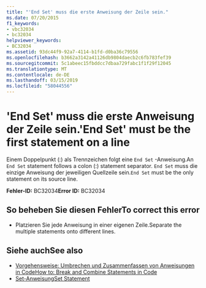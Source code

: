 ```yaml
---
title: "'End Set' muss die erste Anweisung der Zeile sein."
ms.date: 07/20/2015
f1_keywords:
- vbc32034
- bc32034
helpviewer_keywords:
- BC32034
ms.assetid: 93dc44f9-92a7-4114-b1fd-d0ba36c79556
ms.openlocfilehash: b3662a3142a41126db9804daecb2c6fb783fef39
ms.sourcegitcommit: 5c1abeec15fbddcc7dbaa729fabc1f1f29f12045
ms.translationtype: MT
ms.contentlocale: de-DE
ms.lasthandoff: 03/15/2019
ms.locfileid: "58044556"
---
```

# <a name="end-set-must-be-the-first-statement-on-a-line"></a><span data-ttu-id="c741a-102">'End Set' muss die erste Anweisung der Zeile sein.</span><span class="sxs-lookup"><span data-stu-id="c741a-102">'End Set' must be the first statement on a line</span></span>
<span data-ttu-id="c741a-103">Einem Doppelpunkt (:) als Trennzeichen folgt eine `End Set` -Anweisung.</span><span class="sxs-lookup"><span data-stu-id="c741a-103">An `End Set` statement follows a colon (:) statement separator.</span></span> <span data-ttu-id="c741a-104">`End Set` muss die einzige Anweisung der jeweiligen Quellzeile sein.</span><span class="sxs-lookup"><span data-stu-id="c741a-104">`End Set` must be the only statement on its source line.</span></span>  
  
 <span data-ttu-id="c741a-105">**Fehler-ID:** BC32034</span><span class="sxs-lookup"><span data-stu-id="c741a-105">**Error ID:** BC32034</span></span>  
  
## <a name="to-correct-this-error"></a><span data-ttu-id="c741a-106">So beheben Sie diesen Fehler</span><span class="sxs-lookup"><span data-stu-id="c741a-106">To correct this error</span></span>  
  
-   <span data-ttu-id="c741a-107">Platzieren Sie jede Anweisung in einer eigenen Zeile.</span><span class="sxs-lookup"><span data-stu-id="c741a-107">Separate the multiple statements onto different lines.</span></span>  
  
## <a name="see-also"></a><span data-ttu-id="c741a-108">Siehe auch</span><span class="sxs-lookup"><span data-stu-id="c741a-108">See also</span></span>

- [<span data-ttu-id="c741a-109">Vorgehensweise: Umbrechen und Zusammenfassen von Anweisungen in Code</span><span class="sxs-lookup"><span data-stu-id="c741a-109">How to: Break and Combine Statements in Code</span></span>](../../visual-basic/programming-guide/program-structure/how-to-break-and-combine-statements-in-code.md)
- [<span data-ttu-id="c741a-110">Set-Anweisung</span><span class="sxs-lookup"><span data-stu-id="c741a-110">Set Statement</span></span>](../../visual-basic/language-reference/statements/set-statement.md)
